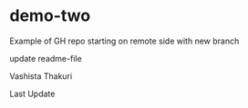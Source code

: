 # demo-two

Example of GH repo starting on remote side with new branch

update readme-file

Vashista Thakuri

Last Update

